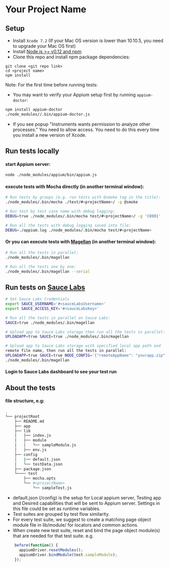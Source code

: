 # Your Project Name

## Setup

* Install `Xcode 7.2` (If your Mac OS version is lower than 10.10.5, you need to upgrade your Mac OS first)
* Install [Node.js >= v0.12 and npm](http://nodejs.org/)
* Clone this repo and install npm package dependencies:
```
git clone <git repo link>
cd <project name>
npm install
```

Note: For the first time before running tests:

* You may want to verify your Appium setup first by running `appium-doctor`:

```bash
npm install appium-doctor
./node_modules//.bin/appium-doctor.js
```

* If you see popup "Instruments wants permission to analyze other processes." You need to allow access.
  You need to do this every time you install a new version of Xcode.

## Run tests locally

#### start Appium server:

```bash
node ./node_modules/appium/bin/appium.js
```

#### execute tests with Mocha directly (in another terminal window):

```bash
# Run tests by groups (e.g. run tests with @smoke tag in the title):
./node_modules/.bin/mocha ./test/#<projectName>/ -g @smoke

# Run test by test case name with debug logging:
DEBUG=true ./node_modules/.bin/mocha test/#<projectName>/ -g 'C0001'

# Run all the tests with debug logging saved into file:
DEBUG=./appium.log ./node_modules/.bin/mocha test/#<projectName>
```

#### Or you can execute tests with [Magellan](https://github.com/TestArmada/magellan) (in another terminal window):

```bash
# Run all the tests in parallel:
./node_modules/.bin/magellan

# Run all the tests one by one:
./node_modules/.bin/magellan --serial
```

## Run tests on [Sauce Labs](https://saucelabs.com/)

```bash
# Set Sauce Labs Credentials
export SAUCE_USERNAME='#<sauceLabsUsername>'
export SAUCE_ACCESS_KEY='#<sauceLabsKey>'

# Run all the tests in parallel on Sauce Labs:
SAUCE=true ./node_modules/.bin/magellan

# Upload app to Sauce Labs storage then run all the tests in parallel:
UPLOADAPP=true SAUCE=true ./node_modules/.bin/magellan

# Upload app to Sauce Labs storage with specified local app path and
remote file name, then run all the tests in parallel:
UPLOADAPP=true SAUCE=true NODE_CONFIG='{"remoteAppName": "yourapp.zip" "capabilities": {"app": "./app/yourapp.app"}}'
./node_modules/.bin/magellan
```

#### Login to Sauce Labs dashboard to see your test run



## About the tests

#### file structure, e.g:

```bash
.
└── projectRoot
    ├── README.md
    ├── app
    ├── lib
    |   ├── index.js
    |   ├── module
    |   │   └── sampleModule.js
    │   ├── env.js
    ├── config
    │   |── default.json
    |   └── testData.json
    ├── package.json
    └──── test
        ├── mocha.opts
        └── #<projectName>
            └── sampleTest.js

```

* default.json (/config) is the setup for Local appium server, Testing app and Desired capabilities that will be sent to Appium server.
  Settings in this file could be set as runtime variables.
* Test suites are grouped by test flow similarity.
* For every test suite, we suggest to create a matching page object module file in lib/module/ for locators and common actions.
* When create new test suite, reset and bind the page object module(s) that are needed for that test suite. e.g.

```javascript
    before(function() {
      appiumDriver.resetModules();
      appiumDriver.bindModule(test.sampleModule);
    });
```
